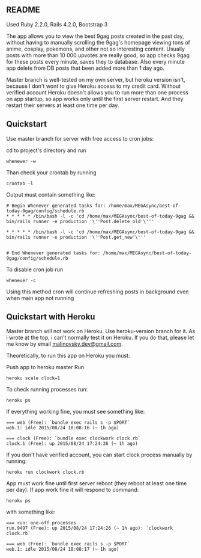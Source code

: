 ## README

Used Ruby 2.2.0, Rails 4.2.0, Bootstrap 3

The app allows you to view the best 9gag posts created in the past day, without having to manually scrolling the 9gag's homepage viewing tons of anime, cosplay, pokemons, and other not so interesting content. Usually posts with more than 10 000 upvotes are really good, so app checks 9gag for these posts every minute, saves they to database. Also every minute app delete from DB posts that been added more than 1 day ago.

Master branch is well-tested on my own server, but heroku version isn't, because I don't wont to give Heroku access to my credit card. Without verified account Heroku doesn't allows you to run more than one process on app startup, so app works only until the first server restart. And they restart their servers at least one time per day.

Quickstart
----------

Use master branch for server with free access to cron jobs:

cd to project's directory and run
```
whenewer -w
```

Than check your crontab by running
```
crontab -l
```

Output must contain something like:

    # Begin Whenever generated tasks for: /home/max/MEGAsync/best-of-today-9gag/config/schedule.rb
    * * * * * /bin/bash -l -c 'cd /home/max/MEGAsync/best-of-today-9gag && bin/rails runner -e production '\''Post.delete_old'\'''
    
    * * * * * /bin/bash -l -c 'cd /home/max/MEGAsync/best-of-today-9gag && bin/rails runner -e production '\''Post.get_new'\'''
    
    
    # End Whenever generated tasks for: /home/max/MEGAsync/best-of-today-9gag/config/schedule.rb

To disable cron job run
```
whenever -c
```

Using this method cron will continue refreshing posts in background even when main app not running

Quickstart with Heroku
----------------------

Master branch will not work on Heroku. Use heroku-version branch for it. As i wrote at the top, i can't normally test it on Heroku. If you do that, please let me know by email [malinovsky.dev@gmail.com](mailto:malinovsky.dev@gmail.com).

Theoretically, to run this app on Heroku you must:

Push app to heroku master
Run
```
heroku scale clock=1
```
To check running processes run:
```
heroku ps
```
If everything working fine, you must see something like:

    === web (Free): `bundle exec rails s -p $PORT`
    web.1: idle 2015/08/24 18:08:16 (~ 1h ago)
    
    === clock (Free): `bundle exec clockwork clock.rb`
    clock.1 (Free): up 2015/08/24 17:24:26 (~ 1h ago)

If you don't have verified account, you can start clock process manually by running:
```
heroku run clockwork clock.rb
```

App must work fine until first server reboot (they reboot at least one time per day).
If app work fine it will respond to command:
```
heroku ps
```

with something like:

    === run: one-off processes
    run.9497 (Free): up 2015/08/24 17:24:26 (~ 1h ago): `clockwork clock.rb`
    
    === web (Free): `bundle exec rails s -p $PORT`
    web.1: idle 2015/08/24 18:08:17 (~ 1h ago)
